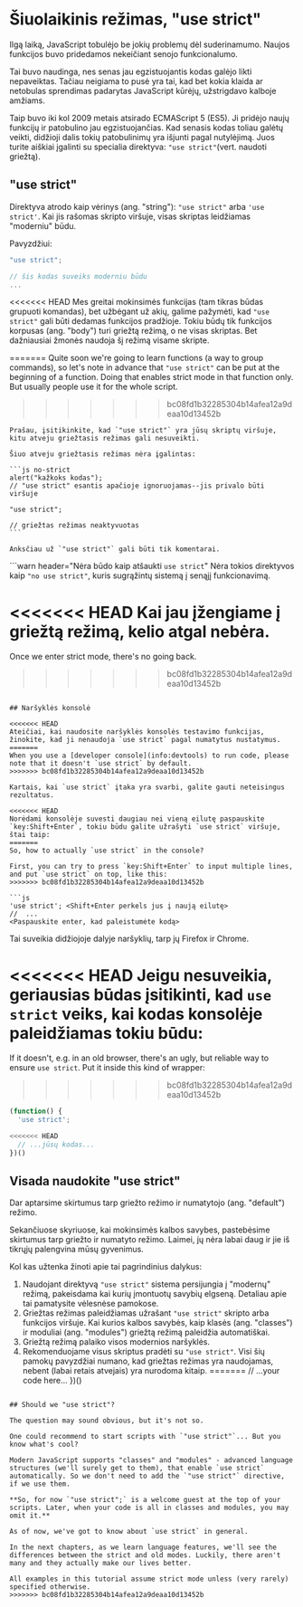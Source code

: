 # Šiuolaikinis režimas, "use strict"

Ilgą laiką, JavaScript tobulėjo be jokių problemų dėl suderinamumo. Naujos funkcijos buvo pridedamos nekeičiant senojo funkcionalumo.

Tai buvo naudinga, nes senas jau egzistuojantis kodas galėjo likti nepaveiktas. Tačiau neigiama to pusė yra tai, kad bet kokia klaida ar netobulas sprendimas padarytas JavaScript kūrėjų, užstrigdavo kalboje amžiams.

Taip buvo iki kol 2009 metais atsirado ECMAScript 5 (ES5). Ji pridėjo naujų funkcijų ir patobulino jau egzistuojančias. Kad senasis kodas toliau galėtų veikti, didžioji dalis tokių patobulinimų yra išjunti pagal nutylėjimą. Juos turite aiškiai įgalinti su specialia direktyva: `"use strict"`(vert. naudoti griežtą).

## "use strict"

Direktyva atrodo kaip vėrinys (ang. "string"): `"use strict"` arba `'use strict'`. Kai jis rašomas skripto viršuje, visas skriptas leidžiamas "moderniu" būdu.

Pavyzdžiui:

```js
"use strict";

// šis kodas suveiks moderniu būdu
...
```

<<<<<<< HEAD
Mes greitai mokinsimės funkcijas (tam tikras būdas grupuoti komandas), bet užbėgant už akių, galime pažymėti, kad `"use strict"` gali būti dedamas funkcijos pradžioje. Tokiu būdų tik funkcijos korpusas (ang. "body") turi griežtą režimą, o ne visas skriptas. Bet dažniausiai žmonės naudoja šį režimą visame skripte.

=======
Quite soon we're going to learn functions (a way to group commands), so let's note in advance that `"use strict"` can be put at the beginning of a function. Doing that enables strict mode in that function only. But usually people use it for the whole script.
>>>>>>> bc08fd1b32285304b14afea12a9deaa10d13452b

````warn header="Įsitikinkite, kad \"use strict\" yra viršuje"
Prašau, įsitikinkite, kad `"use strict"` yra jūsų skriptų viršuje, kitu atveju griežtasis režimas gali nesuveikti. 

Šiuo atveju griežtasis režimas nėra įgalintas:

```js no-strict
alert("kažkoks kodas");
// "use strict" esantis apačioje ignoruojamas--jis privalo būti viršuje

"use strict";

// griežtas režimas neaktyvuotas
```

Anksčiau už `"use strict"` gali būti tik komentarai.
````

```warn header="Nėra būdo kaip atšaukti `use strict`"
Nėra tokios direktyvos kaip `"no use strict"`, kuris sugrąžintų sistemą į senąjį funkcionavimą.

<<<<<<< HEAD
Kai jau įžengiame į griežtą režimą, kelio atgal nebėra.
=======
Once we enter strict mode, there's no going back.
>>>>>>> bc08fd1b32285304b14afea12a9deaa10d13452b
```

## Naršyklės konsolė

<<<<<<< HEAD
Ateičiai, kai naudosite naršyklės konsolės testavimo funkcijas, žinokite, kad ji nenaudoja `use strict` pagal numatytus nustatymus.
=======
When you use a [developer console](info:devtools) to run code, please note that it doesn't `use strict` by default.
>>>>>>> bc08fd1b32285304b14afea12a9deaa10d13452b

Kartais, kai `use strict` įtaka yra svarbi, galite gauti neteisingus rezultatus.

<<<<<<< HEAD
Norėdami konsolėje suvesti daugiau nei vieną eilutę paspauskite `key:Shift+Enter`, tokiu būdu galite užrašyti `use strict` viršuje, štai taip:
=======
So, how to actually `use strict` in the console?

First, you can try to press `key:Shift+Enter` to input multiple lines, and put `use strict` on top, like this:
>>>>>>> bc08fd1b32285304b14afea12a9deaa10d13452b

```js
'use strict'; <Shift+Enter perkels jus į naują eilutę>
//  ...
<Paspauskite enter, kad paleistumėte kodą>
```

Tai suveikia didžiojoje dalyje naršyklių, tarp jų Firefox ir Chrome.

<<<<<<< HEAD
Jeigu nesuveikia, geriausias būdas įsitikinti, kad `use strict` veiks, kai kodas konsolėje paleidžiamas tokiu būdu:
=======
If it doesn't, e.g. in an old browser, there's an ugly, but reliable way to ensure `use strict`. Put it inside this kind of wrapper:
>>>>>>> bc08fd1b32285304b14afea12a9deaa10d13452b

```js
(function() {
  'use strict';

<<<<<<< HEAD
  // ...jūsų kodas...
})()
```

## Visada naudokite "use strict"

Dar aptarsime skirtumus tarp griežto režimo ir numatytojo (ang. "default") režimo.

Sekančiuose skyriuose, kai mokinsimės kalbos savybes, pastebėsime skirtumus tarp griežto ir numatyto režimo. Laimei, jų nėra labai daug ir jie iš tikrųjų palengvina mūsų gyvenimus. 

Kol kas užtenka žinoti apie tai pagrindinius dalykus:

1. Naudojant direktyvą `"use strict"` sistema persijungia į "modernų" režimą, pakeisdama kai kurių įmontuotų savybių elgseną. Detaliau apie tai pamatysite vėlesnėse pamokose.
2. Griežtas režimas paleidžiamas užrašant `"use strict"` skripto arba funkcijos viršuje. Kai kurios kalbos savybės, kaip klasės (ang. "classes") ir moduliai (ang. "modules") griežtą režimą paleidžia automatiškai.
3. Griežtą režimą palaiko visos modernios naršyklės.
4. Rekomenduojame visus skriptus pradėti su `"use strict"`. Visi šių pamokų pavyzdžiai numano, kad griežtas režimas yra naudojamas, nebent (labai retais atvejais) yra nurodoma kitaip. 
=======
  // ...your code here...
})()
```

## Should we "use strict"?

The question may sound obvious, but it's not so.

One could recommend to start scripts with `"use strict"`... But you know what's cool?

Modern JavaScript supports "classes" and "modules" - advanced language structures (we'll surely get to them), that enable `use strict` automatically. So we don't need to add the `"use strict"` directive, if we use them.

**So, for now `"use strict";` is a welcome guest at the top of your scripts. Later, when your code is all in classes and modules, you may omit it.**

As of now, we've got to know about `use strict` in general.

In the next chapters, as we learn language features, we'll see the differences between the strict and old modes. Luckily, there aren't many and they actually make our lives better.

All examples in this tutorial assume strict mode unless (very rarely) specified otherwise.
>>>>>>> bc08fd1b32285304b14afea12a9deaa10d13452b
